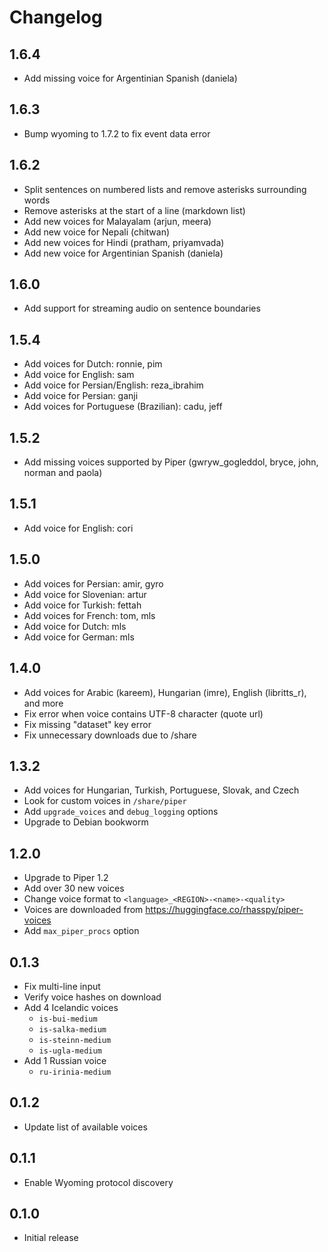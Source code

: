 # Changelog

## 1.6.4

- Add missing voice for Argentinian Spanish (daniela)

## 1.6.3

- Bump wyoming to 1.7.2 to fix event data error

## 1.6.2

- Split sentences on numbered lists and remove asterisks surrounding words
- Remove asterisks at the start of a line (markdown list)
- Add new voices for Malayalam (arjun, meera)
- Add new voice for Nepali (chitwan)
- Add new voices for Hindi (pratham, priyamvada)
- Add new voice for Argentinian Spanish (daniela)

## 1.6.0

- Add support for streaming audio on sentence boundaries

## 1.5.4

- Add voices for Dutch: ronnie, pim
- Add voice for English: sam
- Add voice for Persian/English: reza_ibrahim
- Add voice for Persian: ganji
- Add voices for Portuguese (Brazilian): cadu, jeff

## 1.5.2

- Add missing voices supported by Piper (gwryw_gogleddol, bryce, john, norman and paola)

## 1.5.1

- Add voice for English: cori

## 1.5.0

- Add voices for Persian: amir, gyro
- Add voice for Slovenian: artur
- Add voice for Turkish: fettah
- Add voices for French: tom, mls
- Add voice for Dutch: mls
- Add voice for German: mls

## 1.4.0

- Add voices for Arabic (kareem), Hungarian (imre), English (libritts_r), and more
- Fix error when voice contains UTF-8 character (quote url)
- Fix missing "dataset" key error
- Fix unnecessary downloads due to /share

## 1.3.2

- Add voices for Hungarian, Turkish, Portuguese, Slovak, and Czech
- Look for custom voices in `/share/piper`
- Add `upgrade_voices` and `debug_logging` options
- Upgrade to Debian bookworm

## 1.2.0

- Upgrade to Piper 1.2
- Add over 30 new voices
- Change voice format to `<language>_<REGION>-<name>-<quality>`
- Voices are downloaded from https://huggingface.co/rhasspy/piper-voices
- Add `max_piper_procs` option

## 0.1.3

- Fix multi-line input
- Verify voice hashes on download
- Add 4 Icelandic voices
    - `is-bui-medium`
    - `is-salka-medium`
    - `is-steinn-medium`
    - `is-ugla-medium`
- Add 1 Russian voice
    - `ru-irinia-medium`

## 0.1.2

- Update list of available voices

## 0.1.1

- Enable Wyoming protocol discovery

## 0.1.0

- Initial release
